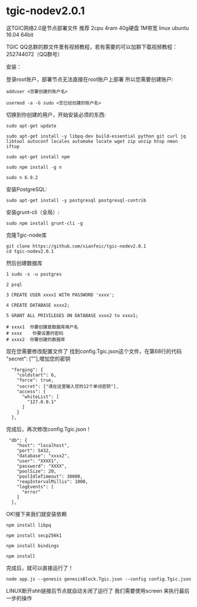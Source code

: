 # tgic-nodev2.0.1

这TGIC网络2.0是节点部署文件
推荐  2cpu 4ram 40g硬盘 1M带宽  linux ubuntu 16.04 64bit

TGIC QQ总群的群文件里有视频教程，若有需要的可以加群下载视频教程：252744072（QQ群号）

安装：

登录root账户，部署节点无法直接在root账户上部署 所以您需要创建账户:

```
adduser <您要创建的账户名>

usermod -a -G sudo <您已经创建的账户名>
```

切换到你创建的用户，开始安装必须的东西:

```
sudo apt-get update 

sudo apt-get install -y libpq-dev build-essential python git curl jq libtool autoconf locales automake locate wget zip unzip htop nmon iftop

sudo apt-get install npm

sudo npm install -g n

sudo n 6.9.2
```

安装PostgreSQL:

```
sudo apt-get install -y postgresql postgresql-contrib

```

安装grunt-cli（全局）:

```
sudo npm install grunt-cli -g
```

克隆Tgic-node库

```
git clone https://github.com/xianfeic/tgic-nodev2.0.1
cd tgic-nodev2.0.1
```
  
然后创建数据库 
```
1 sudo -s -u postgres

2 psql

3 CREATE USER xxxx1 WITH PASSWORD 'xxxx';

4 CREATE DATABASE xxxx2;

5 GRANT ALL PRIVILEGES ON DATABASE xxxx2 to xxxx1;

# xxxx1  你要创建是数据库用户名
# xxxx    你要设置的密码
# xxxx2  你要创建的数据库

```

现在您需要修改配置文件了
找到config.Tgic.json这个文件，在第68行的代码 "secret": [""],增加您的密钥

```
  "forging": {
    "coldstart": 6,
    "force": true,
    "secret": ["请在这里输入您的12个单词密钥"],
    "access": {
      "whiteList": [
        "127.0.0.1"
      ]
    }
  },
```
完成后，再次修改config.Tgic.json！
```
 "db": {
    "host": "localhost",
    "port": 5432,
    "database": "xxxx2",
    "user": "XXXX1",
    "password": "XXXX",
    "poolSize": 20,
    "poolIdleTimeout": 30000,
    "reapIntervalMillis": 1000,
    "logEvents": [
      "error"
    ]
  },
```
OK!接下来我们就安装依赖

```
npm install libpq

npm install secp256k1

npm install bindings

npm install 
```
完成后，就可以直接运行了！

```
node app.js --genesis genesisBlock.Tgic.json --config config.Tgic.json
```
LINUX断开shh链接后节点就自动关闭了运行了
我们需要使用screen 来执行最后一步的操作
